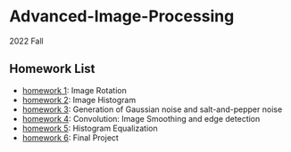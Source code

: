 # Advanced-Image-Processing
2022 Fall

## Homework List
+ [homework 1](/HW1_ImageRotation): Image Rotation
+ [homework 2](/HW2_Histogram): Image Histogram
+ [homework 3](/HW3_SaltPepper): Generation of Gaussian noise and salt-and-pepper noise
+ [homework 4](/HW4_ConvolutionMask): Convolution: Image Smoothing and edge detection
+ [homework 5](/HW5_HistogramEqulization): Histogram Equalization
+ [homework 6](/HW6_FinalProject): Final Project
